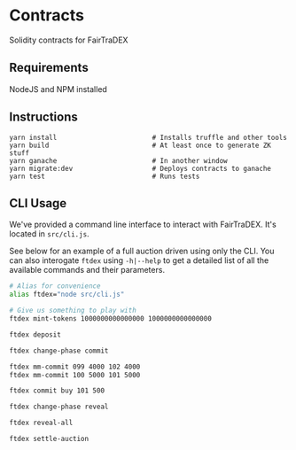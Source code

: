 # Contracts
Solidity contracts for FairTraDEX
## Requirements
NodeJS and NPM installed

## Instructions
```
yarn install                        # Installs truffle and other tools
yarn build                          # At least once to generate ZK stuff
yarn ganache                        # In another window
yarn migrate:dev                    # Deploys contracts to ganache
yarn test                           # Runs tests
```

## CLI Usage
We've provided a command line interface to interact with FairTraDEX. It's located in `src/cli.js`.

See below for an example of a full auction driven using only the CLI. You can also interogate `ftdex` using `-h|--help` to get a detailed list
of all the available commands and their parameters.

```bash
# Alias for convenience
alias ftdex="node src/cli.js" 

# Give us something to play with
ftdex mint-tokens 1000000000000000 1000000000000000

ftdex deposit

ftdex change-phase commit

ftdex mm-commit 099 4000 102 4000
ftdex mm-commit 100 5000 101 5000

ftdex commit buy 101 500

ftdex change-phase reveal

ftdex reveal-all

ftdex settle-auction
```